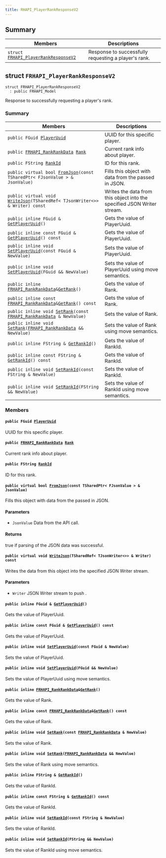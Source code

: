 ```yaml
---
title: RHAPI_PlayerRankResponseV2
---
```


## Summary

 Members                        | Descriptions                                
--------------------------------|---------------------------------------------
`struct `[`FRHAPI_PlayerRankResponseV2`](#structFRHAPI__PlayerRankResponseV2) | Response to successfully requesting a player&#39;s rank.

## struct `FRHAPI_PlayerRankResponseV2` <a id="structFRHAPI__PlayerRankResponseV2"></a>

```
struct FRHAPI_PlayerRankResponseV2
  : public FRHAPI_Model
```

Response to successfully requesting a player&#39;s rank.

### Summary

 Members                        | Descriptions                                
--------------------------------|---------------------------------------------
`public FGuid `[`PlayerUuid`](#structFRHAPI__PlayerRankResponseV2_1a10fe34359412aef124eaf028e9f318e6) | UUID for this specific player.
`public `[`FRHAPI_RankRankData`](RHAPI_RankRankData.md#structFRHAPI__RankRankData)` `[`Rank`](#structFRHAPI__PlayerRankResponseV2_1a6bc6b65d2d9e5a347cd970c7cd6a275b) | Current rank info about player.
`public FString `[`RankId`](#structFRHAPI__PlayerRankResponseV2_1a1c0a9730b764c6c249de4a58491f0967) | ID for this rank.
`public virtual bool `[`FromJson`](#structFRHAPI__PlayerRankResponseV2_1afe9b05036a4cb8d8b2e9e7cd31c9b1e4)`(const TSharedPtr< FJsonValue > & JsonValue)` | Fills this object with data from the passed in JSON.
`public virtual void `[`WriteJson`](#structFRHAPI__PlayerRankResponseV2_1ae09261dea312c0a5606af638d74afd69)`(TSharedRef< TJsonWriter<>> & Writer) const` | Writes the data from this object into the specified JSON Writer stream.
`public inline FGuid & `[`GetPlayerUuid`](#structFRHAPI__PlayerRankResponseV2_1a174222cd630849b99fbed5f94a53cd82)`()` | Gets the value of PlayerUuid.
`public inline const FGuid & `[`GetPlayerUuid`](#structFRHAPI__PlayerRankResponseV2_1a4a3a7f6b1ee199dc903b3ba903223293)`() const` | Gets the value of PlayerUuid.
`public inline void `[`SetPlayerUuid`](#structFRHAPI__PlayerRankResponseV2_1a65abd7fea423eafb98ffa229eee4b200)`(const FGuid & NewValue)` | Sets the value of PlayerUuid.
`public inline void `[`SetPlayerUuid`](#structFRHAPI__PlayerRankResponseV2_1a336e96c5c566ff1ec1615adf2d6698fc)`(FGuid && NewValue)` | Sets the value of PlayerUuid using move semantics.
`public inline `[`FRHAPI_RankRankData`](RHAPI_RankRankData.md#structFRHAPI__RankRankData)` & `[`GetRank`](#structFRHAPI__PlayerRankResponseV2_1ab90d48852c21c847a40fb1ff923ad631)`()` | Gets the value of Rank.
`public inline const `[`FRHAPI_RankRankData`](RHAPI_RankRankData.md#structFRHAPI__RankRankData)` & `[`GetRank`](#structFRHAPI__PlayerRankResponseV2_1a15573a8947f41a735db973b092a5df2f)`() const` | Gets the value of Rank.
`public inline void `[`SetRank`](#structFRHAPI__PlayerRankResponseV2_1ab50b0165d32f7fc4f2a85cb1007e7d0e)`(const `[`FRHAPI_RankRankData`](RHAPI_RankRankData.md#structFRHAPI__RankRankData)` & NewValue)` | Sets the value of Rank.
`public inline void `[`SetRank`](#structFRHAPI__PlayerRankResponseV2_1ab94c980277f01d3d09fee45aca76de26)`(`[`FRHAPI_RankRankData`](RHAPI_RankRankData.md#structFRHAPI__RankRankData)` && NewValue)` | Sets the value of Rank using move semantics.
`public inline FString & `[`GetRankId`](#structFRHAPI__PlayerRankResponseV2_1a38609090cb20fc2bda2591c6b184dc8f)`()` | Gets the value of RankId.
`public inline const FString & `[`GetRankId`](#structFRHAPI__PlayerRankResponseV2_1ac8ae609b8dfc814936a2805c65d6a2b7)`() const` | Gets the value of RankId.
`public inline void `[`SetRankId`](#structFRHAPI__PlayerRankResponseV2_1ad47e1518ad570b8a475ac03eaeaaf161)`(const FString & NewValue)` | Sets the value of RankId.
`public inline void `[`SetRankId`](#structFRHAPI__PlayerRankResponseV2_1a609851ff9476e9878f223b6b08d847bf)`(FString && NewValue)` | Sets the value of RankId using move semantics.

### Members

#### `public FGuid `[`PlayerUuid`](#structFRHAPI__PlayerRankResponseV2_1a10fe34359412aef124eaf028e9f318e6) <a id="structFRHAPI__PlayerRankResponseV2_1a10fe34359412aef124eaf028e9f318e6"></a>

UUID for this specific player.

#### `public `[`FRHAPI_RankRankData`](RHAPI_RankRankData.md#structFRHAPI__RankRankData)` `[`Rank`](#structFRHAPI__PlayerRankResponseV2_1a6bc6b65d2d9e5a347cd970c7cd6a275b) <a id="structFRHAPI__PlayerRankResponseV2_1a6bc6b65d2d9e5a347cd970c7cd6a275b"></a>

Current rank info about player.

#### `public FString `[`RankId`](#structFRHAPI__PlayerRankResponseV2_1a1c0a9730b764c6c249de4a58491f0967) <a id="structFRHAPI__PlayerRankResponseV2_1a1c0a9730b764c6c249de4a58491f0967"></a>

ID for this rank.

#### `public virtual bool `[`FromJson`](#structFRHAPI__PlayerRankResponseV2_1afe9b05036a4cb8d8b2e9e7cd31c9b1e4)`(const TSharedPtr< FJsonValue > & JsonValue)` <a id="structFRHAPI__PlayerRankResponseV2_1afe9b05036a4cb8d8b2e9e7cd31c9b1e4"></a>

Fills this object with data from the passed in JSON.

#### Parameters
* `JsonValue` Data from the API call.

#### Returns
true if parsing of the JSON data was successful.

#### `public virtual void `[`WriteJson`](#structFRHAPI__PlayerRankResponseV2_1ae09261dea312c0a5606af638d74afd69)`(TSharedRef< TJsonWriter<>> & Writer) const` <a id="structFRHAPI__PlayerRankResponseV2_1ae09261dea312c0a5606af638d74afd69"></a>

Writes the data from this object into the specified JSON Writer stream.

#### Parameters
* `Writer` JSON Writer stream to push .

#### `public inline FGuid & `[`GetPlayerUuid`](#structFRHAPI__PlayerRankResponseV2_1a174222cd630849b99fbed5f94a53cd82)`()` <a id="structFRHAPI__PlayerRankResponseV2_1a174222cd630849b99fbed5f94a53cd82"></a>

Gets the value of PlayerUuid.

#### `public inline const FGuid & `[`GetPlayerUuid`](#structFRHAPI__PlayerRankResponseV2_1a4a3a7f6b1ee199dc903b3ba903223293)`() const` <a id="structFRHAPI__PlayerRankResponseV2_1a4a3a7f6b1ee199dc903b3ba903223293"></a>

Gets the value of PlayerUuid.

#### `public inline void `[`SetPlayerUuid`](#structFRHAPI__PlayerRankResponseV2_1a65abd7fea423eafb98ffa229eee4b200)`(const FGuid & NewValue)` <a id="structFRHAPI__PlayerRankResponseV2_1a65abd7fea423eafb98ffa229eee4b200"></a>

Sets the value of PlayerUuid.

#### `public inline void `[`SetPlayerUuid`](#structFRHAPI__PlayerRankResponseV2_1a336e96c5c566ff1ec1615adf2d6698fc)`(FGuid && NewValue)` <a id="structFRHAPI__PlayerRankResponseV2_1a336e96c5c566ff1ec1615adf2d6698fc"></a>

Sets the value of PlayerUuid using move semantics.

#### `public inline `[`FRHAPI_RankRankData`](RHAPI_RankRankData.md#structFRHAPI__RankRankData)` & `[`GetRank`](#structFRHAPI__PlayerRankResponseV2_1ab90d48852c21c847a40fb1ff923ad631)`()` <a id="structFRHAPI__PlayerRankResponseV2_1ab90d48852c21c847a40fb1ff923ad631"></a>

Gets the value of Rank.

#### `public inline const `[`FRHAPI_RankRankData`](RHAPI_RankRankData.md#structFRHAPI__RankRankData)` & `[`GetRank`](#structFRHAPI__PlayerRankResponseV2_1a15573a8947f41a735db973b092a5df2f)`() const` <a id="structFRHAPI__PlayerRankResponseV2_1a15573a8947f41a735db973b092a5df2f"></a>

Gets the value of Rank.

#### `public inline void `[`SetRank`](#structFRHAPI__PlayerRankResponseV2_1ab50b0165d32f7fc4f2a85cb1007e7d0e)`(const `[`FRHAPI_RankRankData`](RHAPI_RankRankData.md#structFRHAPI__RankRankData)` & NewValue)` <a id="structFRHAPI__PlayerRankResponseV2_1ab50b0165d32f7fc4f2a85cb1007e7d0e"></a>

Sets the value of Rank.

#### `public inline void `[`SetRank`](#structFRHAPI__PlayerRankResponseV2_1ab94c980277f01d3d09fee45aca76de26)`(`[`FRHAPI_RankRankData`](RHAPI_RankRankData.md#structFRHAPI__RankRankData)` && NewValue)` <a id="structFRHAPI__PlayerRankResponseV2_1ab94c980277f01d3d09fee45aca76de26"></a>

Sets the value of Rank using move semantics.

#### `public inline FString & `[`GetRankId`](#structFRHAPI__PlayerRankResponseV2_1a38609090cb20fc2bda2591c6b184dc8f)`()` <a id="structFRHAPI__PlayerRankResponseV2_1a38609090cb20fc2bda2591c6b184dc8f"></a>

Gets the value of RankId.

#### `public inline const FString & `[`GetRankId`](#structFRHAPI__PlayerRankResponseV2_1ac8ae609b8dfc814936a2805c65d6a2b7)`() const` <a id="structFRHAPI__PlayerRankResponseV2_1ac8ae609b8dfc814936a2805c65d6a2b7"></a>

Gets the value of RankId.

#### `public inline void `[`SetRankId`](#structFRHAPI__PlayerRankResponseV2_1ad47e1518ad570b8a475ac03eaeaaf161)`(const FString & NewValue)` <a id="structFRHAPI__PlayerRankResponseV2_1ad47e1518ad570b8a475ac03eaeaaf161"></a>

Sets the value of RankId.

#### `public inline void `[`SetRankId`](#structFRHAPI__PlayerRankResponseV2_1a609851ff9476e9878f223b6b08d847bf)`(FString && NewValue)` <a id="structFRHAPI__PlayerRankResponseV2_1a609851ff9476e9878f223b6b08d847bf"></a>

Sets the value of RankId using move semantics.

